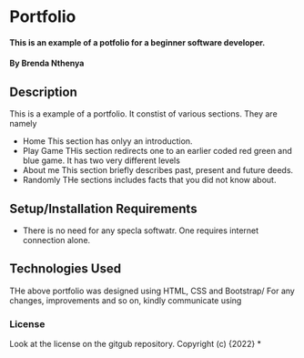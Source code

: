 # Portfolio
#### This is an example of a potfolio for a beginner software developer. 
#### By Brenda Nthenya
## Description
This is a example of a portfolio. It constist of various sections. They are namely 
* Home
    This section has onlyy an introduction.
* Play Game
    THis section redirects one to an earlier coded red green and blue game. It has two very different levels
* About me
    This section briefly describes past, present and future deeds.
* Randomly
    THe sections includes facts that you did not know about.
## Setup/Installation Requirements
* There is no need for any specla softwatr. One requires internet connection alone.

## Technologies Used
THe above portfolio was designed using HTML, CSS and Bootstrap/
For any changes, improvements and so on, kindly communicate using 
### License
Look at the license on the gitgub repository.
Copyright (c) {2022} *
